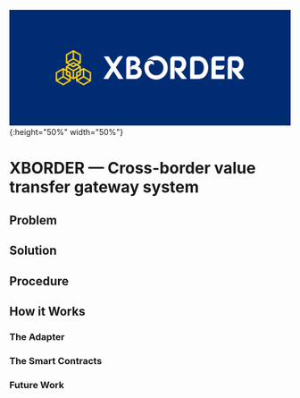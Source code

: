 ![alt text](https://github.com/hamza3256/xborder/blob/master/client/public/cover.png){:height="50%" width="50%"}

# XBORDER — Cross-border value transfer gateway system

## Problem


## Solution


## Procedure


## How it Works


### The Adapter


### The Smart Contracts


### Future Work


